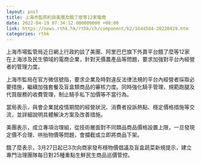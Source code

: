```yaml
---
layout: post
title: 上海市監局約談美團及餓了麼等12家電商
date: 2022-04-19 07:34:12.000000000 +08:00
link: https://news.rthk.hk/rthk/ch/component/k2/1644584-20220419.htm
categories: rthk
---
```


上海市場監管局近日網上行政約談了美團、阿里巴巴旗下外賣平台餓了麼等12家在上海涉及民生領域的電商企業，針對天價農產品等問題，要求加強對平台內經營者的管理力度。

上海市監局在官方微信號指，要求企業及時對違反法律法規的平台內經營者採取必要措施，繼續加強套餐及盲盒類商品的審核力度。同時強化騎手管理，規範跑腿及代買服務的收費管理，制止騎手私下加價等不當行為。

當局表示，與會企業就疫情期間的經營狀況、消費者投訴熱點、穩定價格措施等交流，並詳細說明具體解決方案及改善措施。

美團表示，成立專項治理組，從技術層面對不同類品商品價格設置上限，一旦發現定價不合理、哄抬物價等問題，會攔截或立即將商品下架。

餓了麼表示，3月27日起已3次向商家發布穩物價倡議及盲盒蔬菜新規提示，建立專門治理團隊每日對25種重點生鮮民生商品巡價管控。
